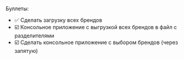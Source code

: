 Буллеты:

- ✅ Сделать загрузку всех брендов
- ☑️ Консольное приложение с выгрузкой всех брендов в файл с разделителями
- ☑️ Сделать консольное приложение с выбором брендов (через запятую)
